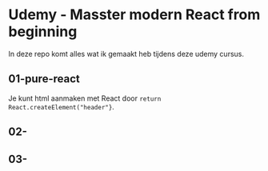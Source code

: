 <br></br>

# Udemy - Masster modern React from beginning

In deze repo komt alles wat ik gemaakt heb tijdens deze udemy cursus. 

## 01-pure-react

Je kunt html aanmaken met React door `return React.createElement("header"}`.

## 02-

## 03-